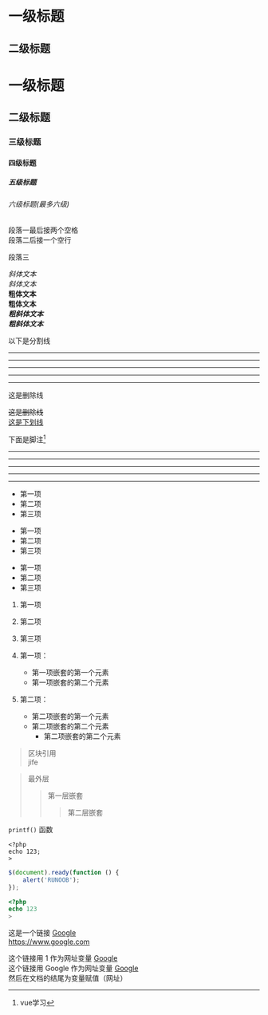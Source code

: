 一级标题
=======
二级标题
-------
# 一级标题
## 二级标题
### 三级标题
#### 四级标题
##### 五级标题
###### 六级标题(最多六级)

段落一最后接两个空格  
段落二后接一个空行

段落三

*斜体文本*  
_斜体文本_  
**粗体文本**  
__粗体文本__  
***粗斜体文本***  
___粗斜体文本___  

以下是分割线  
***

* * *

*****

- - -

----------

这是删除线

~~这是删除线~~  
<u>这是下划线</u>


下面是脚注[^注脚]


***

* * *

*****

- - -

----------



[^注脚]:vue学习


* 第一项
* 第二项
* 第三项

+ 第一项
+ 第二项
+ 第三项


- 第一项
- 第二项
- 第三项

1. 第一项
2. 第二项
3. 第三项

1. 第一项：
    - 第一项嵌套的第一个元素
    - 第一项嵌套的第二个元素
2. 第二项：
    - 第二项嵌套的第一个元素
    - 第二项嵌套的第二个元素
        - 第二项嵌套的第二个元素

> 区块引用  
>jife

> 最外层
> > 第一层嵌套
> > > 第二层嵌套

`printf()` 函数

    <?php
    echo 123;
    >

```javascript
$(document).ready(function () {
    alert('RUNOOB');
});
```

```php
<?php
echo 123
>
```


这是一个链接 [Google](https://www.google.com)  
<https://www.google.com>


这个链接用 1 作为网址变量 [Google][1]  
这个链接用 Google 作为网址变量 [Google][Google]  
然后在文档的结尾为变量赋值（网址）  




[1]: http://www.google.com/
[Google]: http://www.Google.com/
